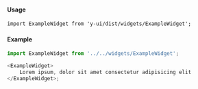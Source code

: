 #### Usage

```markdown
import ExampleWidget from 'y-ui/dist/widgets/ExampleWidget';
```

#### Example

```js
import ExampleWidget from '../../widgets/ExampleWidget';

<ExampleWidget>
	Lorem ipsum, dolor sit amet consectetur adipisicing elit
</ExampleWidget>;
```

